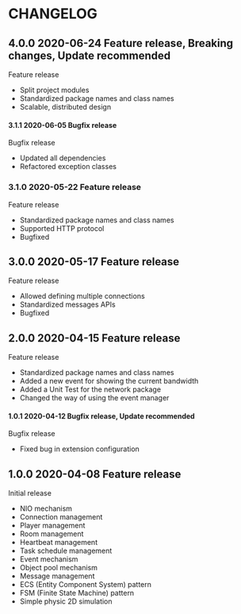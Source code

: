 # CHANGELOG

## 4.0.0 2020-06-24 Feature release, Breaking changes, Update recommended
Feature release
- Split project modules
- Standardized package names and class names
- Scalable, distributed design

#### 3.1.1 2020-06-05 Bugfix release
Bugfix release
- Updated all dependencies
- Refactored exception classes

### 3.1.0 2020-05-22 Feature release
Feature release
- Standardized package names and class names
- Supported HTTP protocol
- Bugfixed

## 3.0.0 2020-05-17 Feature release
Feature release
- Allowed defining multiple connections
- Standardized messages APIs
- Bugfixed

## 2.0.0 2020-04-15 Feature release
Feature release
- Standardized package names and class names
- Added a new event for showing the current bandwidth
- Added a Unit Test for the network package
- Changed the way of using the event manager

#### 1.0.1 2020-04-12 Bugfix release, Update recommended
Bugfix release
- Fixed bug in extension configuration

## 1.0.0 2020-04-08 Feature release
Initial release
- NIO mechanism
- Connection management
- Player management
- Room management
- Heartbeat management
- Task schedule management
- Event mechanism
- Object pool mechanism
- Message management
- ECS (Entity Component System) pattern
- FSM (Finite State Machine) pattern
- Simple physic 2D simulation
